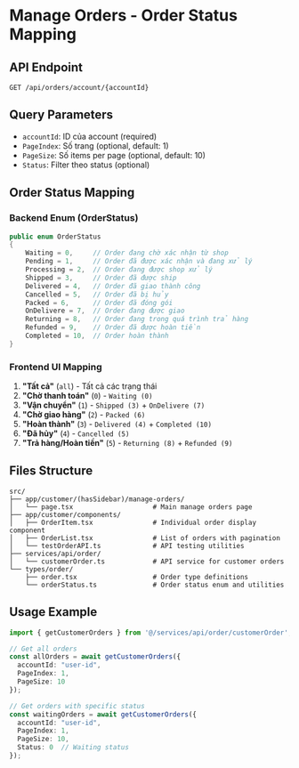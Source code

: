 # Manage Orders - Order Status Mapping

## API Endpoint
```
GET /api/orders/account/{accountId}
```

## Query Parameters
- `accountId`: ID của account (required)
- `PageIndex`: Số trang (optional, default: 1)  
- `PageSize`: Số items per page (optional, default: 10)
- `Status`: Filter theo status (optional)

## Order Status Mapping

### Backend Enum (OrderStatus)
```csharp
public enum OrderStatus
{
    Waiting = 0,     // Order đang chờ xác nhận từ shop
    Pending = 1,     // Order đã được xác nhận và đang xử lý
    Processing = 2,  // Order đang được shop xử lý
    Shipped = 3,     // Order đã được ship
    Delivered = 4,   // Order đã giao thành công
    Cancelled = 5,   // Order đã bị hủy
    Packed = 6,      // Order đã đóng gói
    OnDelivere = 7,  // Order đang được giao
    Returning = 8,   // Order đang trong quá trình trả hàng
    Refunded = 9,    // Order đã được hoàn tiền
    Completed = 10,  // Order hoàn thành
}
```

### Frontend UI Mapping
1. **"Tất cả"** (`all`) - Tất cả các trạng thái
2. **"Chờ thanh toán"** (`0`) - `Waiting (0)`
3. **"Vận chuyển"** (`1`) - `Shipped (3)` + `OnDelivere (7)`
4. **"Chờ giao hàng"** (`2`) - `Packed (6)`
5. **"Hoàn thành"** (`3`) - `Delivered (4)` + `Completed (10)`
6. **"Đã hủy"** (`4`) - `Cancelled (5)`
7. **"Trả hàng/Hoàn tiền"** (`5`) - `Returning (8)` + `Refunded (9)`

## Files Structure
```
src/
├── app/customer/(hasSidebar)/manage-orders/
│   └── page.tsx                    # Main manage orders page
├── app/customer/components/
│   ├── OrderItem.tsx               # Individual order display component
│   ├── OrderList.tsx               # List of orders with pagination
│   └── testOrderAPI.ts             # API testing utilities
├── services/api/order/
│   └── customerOrder.ts            # API service for customer orders
└── types/order/
    ├── order.tsx                   # Order type definitions
    └── orderStatus.ts              # Order status enum and utilities
```

## Usage Example
```typescript
import { getCustomerOrders } from '@/services/api/order/customerOrder';

// Get all orders
const allOrders = await getCustomerOrders({
  accountId: "user-id",
  PageIndex: 1,
  PageSize: 10
});

// Get orders with specific status
const waitingOrders = await getCustomerOrders({
  accountId: "user-id",
  PageIndex: 1,  
  PageSize: 10,
  Status: 0  // Waiting status
});
```
